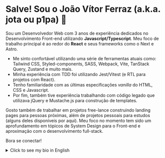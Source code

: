 # Salve! Sou o João Vítor Ferraz (a.k.a. jota ou p1pa) 👋

Sou um Desenvolvedor Web com 3 anos de experiência dedicados no Desenvolvimento Front-end utilizando **Javascript/Typescript**. Meu foco de trabalho principal é ao redor do **React** e seus frameworks como o Next e Astro. 

- Me sinto confortável utilizando uma série de ferramentas atuais como: Tailwind CSS, Styled-components, SASS, Webpack, Vite, TanStack Query, Zustand e muito mais.
- Minha experiência com TDD foi utilizando Jest/Vitest (e RTL para projetos com React). 
- Tenho familiaridade com as últimas especificações *vanilla* do HTML, CSS e Javascript. 
- Por fim, também tive experiência trabalhando com código legado que utilizava jQuery e Mustache.js para construção de templates.

Gosto também de trabalhar em projetos free-lance construindo landing pages para pessoas próximas, além de projetos pessoais para estudos (alguns deles disponíveis por aqui). Meu foco no momento tem sido um aprofundamento em tópicos de System Design para o Front-end e aproximação com o desenvolvimento full-stack.

Bora se conectar!

<details>
  <summary>Click to see my bio in English</summary>
  # Hello! I'm João Vítor Ferraz (a.k.a. jota or p1pa) 👋

  I'm a Web Developer with 3 years of experience dedicated to Front-end Development using **JavaScript/TypeScript**. My primary focus is around **React** and its frameworks like Next and Astro.
  
  - I’m comfortable using a range of modern tools such as Tailwind CSS, Styled-components, SASS, Webpack, Vite, TanStack Query, Zustand, and more.
  - My experience with TDD has been with Jest/Vitest (and RTL for React projects).
  - I’m familiar with the latest *vanilla* specifications of HTML, CSS, and JavaScript.
  - Lastly, I also have experience working with legacy code that used jQuery and Mustache.js for template construction.
  
  I also enjoy working on freelance projects building landing pages for people I know, as well as personal projects for learning (some of which are available here). Currently, my focus is on diving deeper into System Design topics for Front-end and getting closer to full-stack development.
  
  Let’s connect!

</details>
